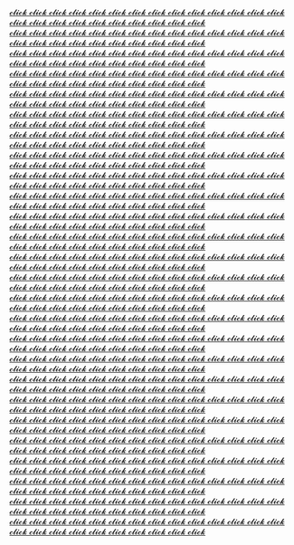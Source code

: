 [𝓬𝓵𝓲𝓬𝓴 𝓬𝓵𝓲𝓬𝓴 𝓬𝓵𝓲𝓬𝓴 𝓬𝓵𝓲𝓬𝓴 𝓬𝓵𝓲𝓬𝓴 𝓬𝓵𝓲𝓬𝓴 𝓬𝓵𝓲𝓬𝓴 𝓬𝓵𝓲𝓬𝓴 𝓬𝓵𝓲𝓬𝓴 𝓬𝓵𝓲𝓬𝓴 𝓬𝓵𝓲𝓬𝓴 𝓬𝓵𝓲𝓬𝓴 𝓬𝓵𝓲𝓬𝓴 𝓬𝓵𝓲𝓬𝓴 𝓬𝓵𝓲𝓬𝓴 𝓬𝓵𝓲𝓬𝓴 𝓬𝓵𝓲𝓬𝓴 𝓬𝓵𝓲𝓬𝓴 𝓬𝓵𝓲𝓬𝓴 𝓬𝓵𝓲𝓬𝓴 𝓬𝓵𝓲𝓬𝓴 𝓬𝓵𝓲𝓬𝓴 𝓬𝓵𝓲𝓬𝓴 𝓬𝓵𝓲𝓬𝓴<br>𝓬𝓵𝓲𝓬𝓴 𝓬𝓵𝓲𝓬𝓴 𝓬𝓵𝓲𝓬𝓴 𝓬𝓵𝓲𝓬𝓴 𝓬𝓵𝓲𝓬𝓴 𝓬𝓵𝓲𝓬𝓴 𝓬𝓵𝓲𝓬𝓴 𝓬𝓵𝓲𝓬𝓴 𝓬𝓵𝓲𝓬𝓴 𝓬𝓵𝓲𝓬𝓴 𝓬𝓵𝓲𝓬𝓴 𝓬𝓵𝓲𝓬𝓴 𝓬𝓵𝓲𝓬𝓴 𝓬𝓵𝓲𝓬𝓴 𝓬𝓵𝓲𝓬𝓴 𝓬𝓵𝓲𝓬𝓴 𝓬𝓵𝓲𝓬𝓴 𝓬𝓵𝓲𝓬𝓴 𝓬𝓵𝓲𝓬𝓴 𝓬𝓵𝓲𝓬𝓴 𝓬𝓵𝓲𝓬𝓴 𝓬𝓵𝓲𝓬𝓴 𝓬𝓵𝓲𝓬𝓴 𝓬𝓵𝓲𝓬𝓴<br>𝓬𝓵𝓲𝓬𝓴 𝓬𝓵𝓲𝓬𝓴 𝓬𝓵𝓲𝓬𝓴 𝓬𝓵𝓲𝓬𝓴 𝓬𝓵𝓲𝓬𝓴 𝓬𝓵𝓲𝓬𝓴 𝓬𝓵𝓲𝓬𝓴 𝓬𝓵𝓲𝓬𝓴 𝓬𝓵𝓲𝓬𝓴 𝓬𝓵𝓲𝓬𝓴 𝓬𝓵𝓲𝓬𝓴 𝓬𝓵𝓲𝓬𝓴 𝓬𝓵𝓲𝓬𝓴 𝓬𝓵𝓲𝓬𝓴 𝓬𝓵𝓲𝓬𝓴 𝓬𝓵𝓲𝓬𝓴 𝓬𝓵𝓲𝓬𝓴 𝓬𝓵𝓲𝓬𝓴 𝓬𝓵𝓲𝓬𝓴 𝓬𝓵𝓲𝓬𝓴 𝓬𝓵𝓲𝓬𝓴 𝓬𝓵𝓲𝓬𝓴 𝓬𝓵𝓲𝓬𝓴 𝓬𝓵𝓲𝓬𝓴<br>𝓬𝓵𝓲𝓬𝓴 𝓬𝓵𝓲𝓬𝓴 𝓬𝓵𝓲𝓬𝓴 𝓬𝓵𝓲𝓬𝓴 𝓬𝓵𝓲𝓬𝓴 𝓬𝓵𝓲𝓬𝓴 𝓬𝓵𝓲𝓬𝓴 𝓬𝓵𝓲𝓬𝓴 𝓬𝓵𝓲𝓬𝓴 𝓬𝓵𝓲𝓬𝓴 𝓬𝓵𝓲𝓬𝓴 𝓬𝓵𝓲𝓬𝓴 𝓬𝓵𝓲𝓬𝓴 𝓬𝓵𝓲𝓬𝓴 𝓬𝓵𝓲𝓬𝓴 𝓬𝓵𝓲𝓬𝓴 𝓬𝓵𝓲𝓬𝓴 𝓬𝓵𝓲𝓬𝓴 𝓬𝓵𝓲𝓬𝓴 𝓬𝓵𝓲𝓬𝓴 𝓬𝓵𝓲𝓬𝓴 𝓬𝓵𝓲𝓬𝓴 𝓬𝓵𝓲𝓬𝓴 𝓬𝓵𝓲𝓬𝓴<br>𝓬𝓵𝓲𝓬𝓴 𝓬𝓵𝓲𝓬𝓴 𝓬𝓵𝓲𝓬𝓴 𝓬𝓵𝓲𝓬𝓴 𝓬𝓵𝓲𝓬𝓴 𝓬𝓵𝓲𝓬𝓴 𝓬𝓵𝓲𝓬𝓴 𝓬𝓵𝓲𝓬𝓴 𝓬𝓵𝓲𝓬𝓴 𝓬𝓵𝓲𝓬𝓴 𝓬𝓵𝓲𝓬𝓴 𝓬𝓵𝓲𝓬𝓴 𝓬𝓵𝓲𝓬𝓴 𝓬𝓵𝓲𝓬𝓴 𝓬𝓵𝓲𝓬𝓴 𝓬𝓵𝓲𝓬𝓴 𝓬𝓵𝓲𝓬𝓴 𝓬𝓵𝓲𝓬𝓴 𝓬𝓵𝓲𝓬𝓴 𝓬𝓵𝓲𝓬𝓴 𝓬𝓵𝓲𝓬𝓴 𝓬𝓵𝓲𝓬𝓴 𝓬𝓵𝓲𝓬𝓴 𝓬𝓵𝓲𝓬𝓴<br>𝓬𝓵𝓲𝓬𝓴 𝓬𝓵𝓲𝓬𝓴 𝓬𝓵𝓲𝓬𝓴 𝓬𝓵𝓲𝓬𝓴 𝓬𝓵𝓲𝓬𝓴 𝓬𝓵𝓲𝓬𝓴 𝓬𝓵𝓲𝓬𝓴 𝓬𝓵𝓲𝓬𝓴 𝓬𝓵𝓲𝓬𝓴 𝓬𝓵𝓲𝓬𝓴 𝓬𝓵𝓲𝓬𝓴 𝓬𝓵𝓲𝓬𝓴 𝓬𝓵𝓲𝓬𝓴 𝓬𝓵𝓲𝓬𝓴 𝓬𝓵𝓲𝓬𝓴 𝓬𝓵𝓲𝓬𝓴 𝓬𝓵𝓲𝓬𝓴 𝓬𝓵𝓲𝓬𝓴 𝓬𝓵𝓲𝓬𝓴 𝓬𝓵𝓲𝓬𝓴 𝓬𝓵𝓲𝓬𝓴 𝓬𝓵𝓲𝓬𝓴 𝓬𝓵𝓲𝓬𝓴 𝓬𝓵𝓲𝓬𝓴<br>𝓬𝓵𝓲𝓬𝓴 𝓬𝓵𝓲𝓬𝓴 𝓬𝓵𝓲𝓬𝓴 𝓬𝓵𝓲𝓬𝓴 𝓬𝓵𝓲𝓬𝓴 𝓬𝓵𝓲𝓬𝓴 𝓬𝓵𝓲𝓬𝓴 𝓬𝓵𝓲𝓬𝓴 𝓬𝓵𝓲𝓬𝓴 𝓬𝓵𝓲𝓬𝓴 𝓬𝓵𝓲𝓬𝓴 𝓬𝓵𝓲𝓬𝓴 𝓬𝓵𝓲𝓬𝓴 𝓬𝓵𝓲𝓬𝓴 𝓬𝓵𝓲𝓬𝓴 𝓬𝓵𝓲𝓬𝓴 𝓬𝓵𝓲𝓬𝓴 𝓬𝓵𝓲𝓬𝓴 𝓬𝓵𝓲𝓬𝓴 𝓬𝓵𝓲𝓬𝓴 𝓬𝓵𝓲𝓬𝓴 𝓬𝓵𝓲𝓬𝓴 𝓬𝓵𝓲𝓬𝓴 𝓬𝓵𝓲𝓬𝓴<br>𝓬𝓵𝓲𝓬𝓴 𝓬𝓵𝓲𝓬𝓴 𝓬𝓵𝓲𝓬𝓴 𝓬𝓵𝓲𝓬𝓴 𝓬𝓵𝓲𝓬𝓴 𝓬𝓵𝓲𝓬𝓴 𝓬𝓵𝓲𝓬𝓴 𝓬𝓵𝓲𝓬𝓴 𝓬𝓵𝓲𝓬𝓴 𝓬𝓵𝓲𝓬𝓴 𝓬𝓵𝓲𝓬𝓴 𝓬𝓵𝓲𝓬𝓴 𝓬𝓵𝓲𝓬𝓴 𝓬𝓵𝓲𝓬𝓴 𝓬𝓵𝓲𝓬𝓴 𝓬𝓵𝓲𝓬𝓴 𝓬𝓵𝓲𝓬𝓴 𝓬𝓵𝓲𝓬𝓴 𝓬𝓵𝓲𝓬𝓴 𝓬𝓵𝓲𝓬𝓴 𝓬𝓵𝓲𝓬𝓴 𝓬𝓵𝓲𝓬𝓴 𝓬𝓵𝓲𝓬𝓴 𝓬𝓵𝓲𝓬𝓴<br>𝓬𝓵𝓲𝓬𝓴 𝓬𝓵𝓲𝓬𝓴 𝓬𝓵𝓲𝓬𝓴 𝓬𝓵𝓲𝓬𝓴 𝓬𝓵𝓲𝓬𝓴 𝓬𝓵𝓲𝓬𝓴 𝓬𝓵𝓲𝓬𝓴 𝓬𝓵𝓲𝓬𝓴 𝓬𝓵𝓲𝓬𝓴 𝓬𝓵𝓲𝓬𝓴 𝓬𝓵𝓲𝓬𝓴 𝓬𝓵𝓲𝓬𝓴 𝓬𝓵𝓲𝓬𝓴 𝓬𝓵𝓲𝓬𝓴 𝓬𝓵𝓲𝓬𝓴 𝓬𝓵𝓲𝓬𝓴 𝓬𝓵𝓲𝓬𝓴 𝓬𝓵𝓲𝓬𝓴 𝓬𝓵𝓲𝓬𝓴 𝓬𝓵𝓲𝓬𝓴 𝓬𝓵𝓲𝓬𝓴 𝓬𝓵𝓲𝓬𝓴 𝓬𝓵𝓲𝓬𝓴 𝓬𝓵𝓲𝓬𝓴<br>𝓬𝓵𝓲𝓬𝓴 𝓬𝓵𝓲𝓬𝓴 𝓬𝓵𝓲𝓬𝓴 𝓬𝓵𝓲𝓬𝓴 𝓬𝓵𝓲𝓬𝓴 𝓬𝓵𝓲𝓬𝓴 𝓬𝓵𝓲𝓬𝓴 𝓬𝓵𝓲𝓬𝓴 𝓬𝓵𝓲𝓬𝓴 𝓬𝓵𝓲𝓬𝓴 𝓬𝓵𝓲𝓬𝓴 𝓬𝓵𝓲𝓬𝓴 𝓬𝓵𝓲𝓬𝓴 𝓬𝓵𝓲𝓬𝓴 𝓬𝓵𝓲𝓬𝓴 𝓬𝓵𝓲𝓬𝓴 𝓬𝓵𝓲𝓬𝓴 𝓬𝓵𝓲𝓬𝓴 𝓬𝓵𝓲𝓬𝓴 𝓬𝓵𝓲𝓬𝓴 𝓬𝓵𝓲𝓬𝓴 𝓬𝓵𝓲𝓬𝓴 𝓬𝓵𝓲𝓬𝓴 𝓬𝓵𝓲𝓬𝓴<br>𝓬𝓵𝓲𝓬𝓴 𝓬𝓵𝓲𝓬𝓴 𝓬𝓵𝓲𝓬𝓴 𝓬𝓵𝓲𝓬𝓴 𝓬𝓵𝓲𝓬𝓴 𝓬𝓵𝓲𝓬𝓴 𝓬𝓵𝓲𝓬𝓴 𝓬𝓵𝓲𝓬𝓴 𝓬𝓵𝓲𝓬𝓴 𝓬𝓵𝓲𝓬𝓴 𝓬𝓵𝓲𝓬𝓴 𝓬𝓵𝓲𝓬𝓴 𝓬𝓵𝓲𝓬𝓴 𝓬𝓵𝓲𝓬𝓴 𝓬𝓵𝓲𝓬𝓴 𝓬𝓵𝓲𝓬𝓴 𝓬𝓵𝓲𝓬𝓴 𝓬𝓵𝓲𝓬𝓴 𝓬𝓵𝓲𝓬𝓴 𝓬𝓵𝓲𝓬𝓴 𝓬𝓵𝓲𝓬𝓴 𝓬𝓵𝓲𝓬𝓴 𝓬𝓵𝓲𝓬𝓴 𝓬𝓵𝓲𝓬𝓴<br>𝓬𝓵𝓲𝓬𝓴 𝓬𝓵𝓲𝓬𝓴 𝓬𝓵𝓲𝓬𝓴 𝓬𝓵𝓲𝓬𝓴 𝓬𝓵𝓲𝓬𝓴 𝓬𝓵𝓲𝓬𝓴 𝓬𝓵𝓲𝓬𝓴 𝓬𝓵𝓲𝓬𝓴 𝓬𝓵𝓲𝓬𝓴 𝓬𝓵𝓲𝓬𝓴 𝓬𝓵𝓲𝓬𝓴 𝓬𝓵𝓲𝓬𝓴 𝓬𝓵𝓲𝓬𝓴 𝓬𝓵𝓲𝓬𝓴 𝓬𝓵𝓲𝓬𝓴 𝓬𝓵𝓲𝓬𝓴 𝓬𝓵𝓲𝓬𝓴 𝓬𝓵𝓲𝓬𝓴 𝓬𝓵𝓲𝓬𝓴 𝓬𝓵𝓲𝓬𝓴 𝓬𝓵𝓲𝓬𝓴 𝓬𝓵𝓲𝓬𝓴 𝓬𝓵𝓲𝓬𝓴 𝓬𝓵𝓲𝓬𝓴<br>𝓬𝓵𝓲𝓬𝓴 𝓬𝓵𝓲𝓬𝓴 𝓬𝓵𝓲𝓬𝓴 𝓬𝓵𝓲𝓬𝓴 𝓬𝓵𝓲𝓬𝓴 𝓬𝓵𝓲𝓬𝓴 𝓬𝓵𝓲𝓬𝓴 𝓬𝓵𝓲𝓬𝓴 𝓬𝓵𝓲𝓬𝓴 𝓬𝓵𝓲𝓬𝓴 𝓬𝓵𝓲𝓬𝓴 𝓬𝓵𝓲𝓬𝓴 𝓬𝓵𝓲𝓬𝓴 𝓬𝓵𝓲𝓬𝓴 𝓬𝓵𝓲𝓬𝓴 𝓬𝓵𝓲𝓬𝓴 𝓬𝓵𝓲𝓬𝓴 𝓬𝓵𝓲𝓬𝓴 𝓬𝓵𝓲𝓬𝓴 𝓬𝓵𝓲𝓬𝓴 𝓬𝓵𝓲𝓬𝓴 𝓬𝓵𝓲𝓬𝓴 𝓬𝓵𝓲𝓬𝓴 𝓬𝓵𝓲𝓬𝓴<br>𝓬𝓵𝓲𝓬𝓴 𝓬𝓵𝓲𝓬𝓴 𝓬𝓵𝓲𝓬𝓴 𝓬𝓵𝓲𝓬𝓴 𝓬𝓵𝓲𝓬𝓴 𝓬𝓵𝓲𝓬𝓴 𝓬𝓵𝓲𝓬𝓴 𝓬𝓵𝓲𝓬𝓴 𝓬𝓵𝓲𝓬𝓴 𝓬𝓵𝓲𝓬𝓴 𝓬𝓵𝓲𝓬𝓴 𝓬𝓵𝓲𝓬𝓴 𝓬𝓵𝓲𝓬𝓴 𝓬𝓵𝓲𝓬𝓴 𝓬𝓵𝓲𝓬𝓴 𝓬𝓵𝓲𝓬𝓴 𝓬𝓵𝓲𝓬𝓴 𝓬𝓵𝓲𝓬𝓴 𝓬𝓵𝓲𝓬𝓴 𝓬𝓵𝓲𝓬𝓴 𝓬𝓵𝓲𝓬𝓴 𝓬𝓵𝓲𝓬𝓴 𝓬𝓵𝓲𝓬𝓴 𝓬𝓵𝓲𝓬𝓴<br>𝓬𝓵𝓲𝓬𝓴 𝓬𝓵𝓲𝓬𝓴 𝓬𝓵𝓲𝓬𝓴 𝓬𝓵𝓲𝓬𝓴 𝓬𝓵𝓲𝓬𝓴 𝓬𝓵𝓲𝓬𝓴 𝓬𝓵𝓲𝓬𝓴 𝓬𝓵𝓲𝓬𝓴 𝓬𝓵𝓲𝓬𝓴 𝓬𝓵𝓲𝓬𝓴 𝓬𝓵𝓲𝓬𝓴 𝓬𝓵𝓲𝓬𝓴 𝓬𝓵𝓲𝓬𝓴 𝓬𝓵𝓲𝓬𝓴 𝓬𝓵𝓲𝓬𝓴 𝓬𝓵𝓲𝓬𝓴 𝓬𝓵𝓲𝓬𝓴 𝓬𝓵𝓲𝓬𝓴 𝓬𝓵𝓲𝓬𝓴 𝓬𝓵𝓲𝓬𝓴 𝓬𝓵𝓲𝓬𝓴 𝓬𝓵𝓲𝓬𝓴 𝓬𝓵𝓲𝓬𝓴 𝓬𝓵𝓲𝓬𝓴<br>𝓬𝓵𝓲𝓬𝓴 𝓬𝓵𝓲𝓬𝓴 𝓬𝓵𝓲𝓬𝓴 𝓬𝓵𝓲𝓬𝓴 𝓬𝓵𝓲𝓬𝓴 𝓬𝓵𝓲𝓬𝓴 𝓬𝓵𝓲𝓬𝓴 𝓬𝓵𝓲𝓬𝓴 𝓬𝓵𝓲𝓬𝓴 𝓬𝓵𝓲𝓬𝓴 𝓬𝓵𝓲𝓬𝓴 𝓬𝓵𝓲𝓬𝓴 𝓬𝓵𝓲𝓬𝓴 𝓬𝓵𝓲𝓬𝓴 𝓬𝓵𝓲𝓬𝓴 𝓬𝓵𝓲𝓬𝓴 𝓬𝓵𝓲𝓬𝓴 𝓬𝓵𝓲𝓬𝓴 𝓬𝓵𝓲𝓬𝓴 𝓬𝓵𝓲𝓬𝓴 𝓬𝓵𝓲𝓬𝓴 𝓬𝓵𝓲𝓬𝓴 𝓬𝓵𝓲𝓬𝓴 𝓬𝓵𝓲𝓬𝓴<br>𝓬𝓵𝓲𝓬𝓴 𝓬𝓵𝓲𝓬𝓴 𝓬𝓵𝓲𝓬𝓴 𝓬𝓵𝓲𝓬𝓴 𝓬𝓵𝓲𝓬𝓴 𝓬𝓵𝓲𝓬𝓴 𝓬𝓵𝓲𝓬𝓴 𝓬𝓵𝓲𝓬𝓴 𝓬𝓵𝓲𝓬𝓴 𝓬𝓵𝓲𝓬𝓴 𝓬𝓵𝓲𝓬𝓴 𝓬𝓵𝓲𝓬𝓴 𝓬𝓵𝓲𝓬𝓴 𝓬𝓵𝓲𝓬𝓴 𝓬𝓵𝓲𝓬𝓴 𝓬𝓵𝓲𝓬𝓴 𝓬𝓵𝓲𝓬𝓴 𝓬𝓵𝓲𝓬𝓴 𝓬𝓵𝓲𝓬𝓴 𝓬𝓵𝓲𝓬𝓴 𝓬𝓵𝓲𝓬𝓴 𝓬𝓵𝓲𝓬𝓴 𝓬𝓵𝓲𝓬𝓴 𝓬𝓵𝓲𝓬𝓴<br>𝓬𝓵𝓲𝓬𝓴 𝓬𝓵𝓲𝓬𝓴 𝓬𝓵𝓲𝓬𝓴 𝓬𝓵𝓲𝓬𝓴 𝓬𝓵𝓲𝓬𝓴 𝓬𝓵𝓲𝓬𝓴 𝓬𝓵𝓲𝓬𝓴 𝓬𝓵𝓲𝓬𝓴 𝓬𝓵𝓲𝓬𝓴 𝓬𝓵𝓲𝓬𝓴 𝓬𝓵𝓲𝓬𝓴 𝓬𝓵𝓲𝓬𝓴 𝓬𝓵𝓲𝓬𝓴 𝓬𝓵𝓲𝓬𝓴 𝓬𝓵𝓲𝓬𝓴 𝓬𝓵𝓲𝓬𝓴 𝓬𝓵𝓲𝓬𝓴 𝓬𝓵𝓲𝓬𝓴 𝓬𝓵𝓲𝓬𝓴 𝓬𝓵𝓲𝓬𝓴 𝓬𝓵𝓲𝓬𝓴 𝓬𝓵𝓲𝓬𝓴 𝓬𝓵𝓲𝓬𝓴 𝓬𝓵𝓲𝓬𝓴<br>𝓬𝓵𝓲𝓬𝓴 𝓬𝓵𝓲𝓬𝓴 𝓬𝓵𝓲𝓬𝓴 𝓬𝓵𝓲𝓬𝓴 𝓬𝓵𝓲𝓬𝓴 𝓬𝓵𝓲𝓬𝓴 𝓬𝓵𝓲𝓬𝓴 𝓬𝓵𝓲𝓬𝓴 𝓬𝓵𝓲𝓬𝓴 𝓬𝓵𝓲𝓬𝓴 𝓬𝓵𝓲𝓬𝓴 𝓬𝓵𝓲𝓬𝓴 𝓬𝓵𝓲𝓬𝓴 𝓬𝓵𝓲𝓬𝓴 𝓬𝓵𝓲𝓬𝓴 𝓬𝓵𝓲𝓬𝓴 𝓬𝓵𝓲𝓬𝓴 𝓬𝓵𝓲𝓬𝓴 𝓬𝓵𝓲𝓬𝓴 𝓬𝓵𝓲𝓬𝓴 𝓬𝓵𝓲𝓬𝓴 𝓬𝓵𝓲𝓬𝓴 𝓬𝓵𝓲𝓬𝓴 𝓬𝓵𝓲𝓬𝓴<br>𝓬𝓵𝓲𝓬𝓴 𝓬𝓵𝓲𝓬𝓴 𝓬𝓵𝓲𝓬𝓴 𝓬𝓵𝓲𝓬𝓴 𝓬𝓵𝓲𝓬𝓴 𝓬𝓵𝓲𝓬𝓴 𝓬𝓵𝓲𝓬𝓴 𝓬𝓵𝓲𝓬𝓴 𝓬𝓵𝓲𝓬𝓴 𝓬𝓵𝓲𝓬𝓴 𝓬𝓵𝓲𝓬𝓴 𝓬𝓵𝓲𝓬𝓴 𝓬𝓵𝓲𝓬𝓴 𝓬𝓵𝓲𝓬𝓴 𝓬𝓵𝓲𝓬𝓴 𝓬𝓵𝓲𝓬𝓴 𝓬𝓵𝓲𝓬𝓴 𝓬𝓵𝓲𝓬𝓴 𝓬𝓵𝓲𝓬𝓴 𝓬𝓵𝓲𝓬𝓴 𝓬𝓵𝓲𝓬𝓴 𝓬𝓵𝓲𝓬𝓴 𝓬𝓵𝓲𝓬𝓴 𝓬𝓵𝓲𝓬𝓴<br>𝓬𝓵𝓲𝓬𝓴 𝓬𝓵𝓲𝓬𝓴 𝓬𝓵𝓲𝓬𝓴 𝓬𝓵𝓲𝓬𝓴 𝓬𝓵𝓲𝓬𝓴 𝓬𝓵𝓲𝓬𝓴 𝓬𝓵𝓲𝓬𝓴 𝓬𝓵𝓲𝓬𝓴 𝓬𝓵𝓲𝓬𝓴 𝓬𝓵𝓲𝓬𝓴 𝓬𝓵𝓲𝓬𝓴 𝓬𝓵𝓲𝓬𝓴 𝓬𝓵𝓲𝓬𝓴 𝓬𝓵𝓲𝓬𝓴 𝓬𝓵𝓲𝓬𝓴 𝓬𝓵𝓲𝓬𝓴 𝓬𝓵𝓲𝓬𝓴 𝓬𝓵𝓲𝓬𝓴 𝓬𝓵𝓲𝓬𝓴 𝓬𝓵𝓲𝓬𝓴 𝓬𝓵𝓲𝓬𝓴 𝓬𝓵𝓲𝓬𝓴 𝓬𝓵𝓲𝓬𝓴 𝓬𝓵𝓲𝓬𝓴<br>𝓬𝓵𝓲𝓬𝓴 𝓬𝓵𝓲𝓬𝓴 𝓬𝓵𝓲𝓬𝓴 𝓬𝓵𝓲𝓬𝓴 𝓬𝓵𝓲𝓬𝓴 𝓬𝓵𝓲𝓬𝓴 𝓬𝓵𝓲𝓬𝓴 𝓬𝓵𝓲𝓬𝓴 𝓬𝓵𝓲𝓬𝓴 𝓬𝓵𝓲𝓬𝓴 𝓬𝓵𝓲𝓬𝓴 𝓬𝓵𝓲𝓬𝓴 𝓬𝓵𝓲𝓬𝓴 𝓬𝓵𝓲𝓬𝓴 𝓬𝓵𝓲𝓬𝓴 𝓬𝓵𝓲𝓬𝓴 𝓬𝓵𝓲𝓬𝓴 𝓬𝓵𝓲𝓬𝓴 𝓬𝓵𝓲𝓬𝓴 𝓬𝓵𝓲𝓬𝓴 𝓬𝓵𝓲𝓬𝓴 𝓬𝓵𝓲𝓬𝓴 𝓬𝓵𝓲𝓬𝓴 𝓬𝓵𝓲𝓬𝓴<br>𝓬𝓵𝓲𝓬𝓴 𝓬𝓵𝓲𝓬𝓴 𝓬𝓵𝓲𝓬𝓴 𝓬𝓵𝓲𝓬𝓴 𝓬𝓵𝓲𝓬𝓴 𝓬𝓵𝓲𝓬𝓴 𝓬𝓵𝓲𝓬𝓴 𝓬𝓵𝓲𝓬𝓴 𝓬𝓵𝓲𝓬𝓴 𝓬𝓵𝓲𝓬𝓴 𝓬𝓵𝓲𝓬𝓴 𝓬𝓵𝓲𝓬𝓴 𝓬𝓵𝓲𝓬𝓴 𝓬𝓵𝓲𝓬𝓴 𝓬𝓵𝓲𝓬𝓴 𝓬𝓵𝓲𝓬𝓴 𝓬𝓵𝓲𝓬𝓴 𝓬𝓵𝓲𝓬𝓴 𝓬𝓵𝓲𝓬𝓴 𝓬𝓵𝓲𝓬𝓴 𝓬𝓵𝓲𝓬𝓴 𝓬𝓵𝓲𝓬𝓴 𝓬𝓵𝓲𝓬𝓴 𝓬𝓵𝓲𝓬𝓴<br>𝓬𝓵𝓲𝓬𝓴 𝓬𝓵𝓲𝓬𝓴 𝓬𝓵𝓲𝓬𝓴 𝓬𝓵𝓲𝓬𝓴 𝓬𝓵𝓲𝓬𝓴 𝓬𝓵𝓲𝓬𝓴 𝓬𝓵𝓲𝓬𝓴 𝓬𝓵𝓲𝓬𝓴 𝓬𝓵𝓲𝓬𝓴 𝓬𝓵𝓲𝓬𝓴 𝓬𝓵𝓲𝓬𝓴 𝓬𝓵𝓲𝓬𝓴 𝓬𝓵𝓲𝓬𝓴 𝓬𝓵𝓲𝓬𝓴 𝓬𝓵𝓲𝓬𝓴 𝓬𝓵𝓲𝓬𝓴 𝓬𝓵𝓲𝓬𝓴 𝓬𝓵𝓲𝓬𝓴 𝓬𝓵𝓲𝓬𝓴 𝓬𝓵𝓲𝓬𝓴 𝓬𝓵𝓲𝓬𝓴 𝓬𝓵𝓲𝓬𝓴 𝓬𝓵𝓲𝓬𝓴 𝓬𝓵𝓲𝓬𝓴<br>𝓬𝓵𝓲𝓬𝓴 𝓬𝓵𝓲𝓬𝓴 𝓬𝓵𝓲𝓬𝓴 𝓬𝓵𝓲𝓬𝓴 𝓬𝓵𝓲𝓬𝓴 𝓬𝓵𝓲𝓬𝓴 𝓬𝓵𝓲𝓬𝓴 𝓬𝓵𝓲𝓬𝓴 𝓬𝓵𝓲𝓬𝓴 𝓬𝓵𝓲𝓬𝓴 𝓬𝓵𝓲𝓬𝓴 𝓬𝓵𝓲𝓬𝓴 𝓬𝓵𝓲𝓬𝓴 𝓬𝓵𝓲𝓬𝓴 𝓬𝓵𝓲𝓬𝓴 𝓬𝓵𝓲𝓬𝓴 𝓬𝓵𝓲𝓬𝓴 𝓬𝓵𝓲𝓬𝓴 𝓬𝓵𝓲𝓬𝓴 𝓬𝓵𝓲𝓬𝓴 𝓬𝓵𝓲𝓬𝓴 𝓬𝓵𝓲𝓬𝓴 𝓬𝓵𝓲𝓬𝓴 𝓬𝓵𝓲𝓬𝓴<br>𝓬𝓵𝓲𝓬𝓴 𝓬𝓵𝓲𝓬𝓴 𝓬𝓵𝓲𝓬𝓴 𝓬𝓵𝓲𝓬𝓴 𝓬𝓵𝓲𝓬𝓴 𝓬𝓵𝓲𝓬𝓴 𝓬𝓵𝓲𝓬𝓴 𝓬𝓵𝓲𝓬𝓴 𝓬𝓵𝓲𝓬𝓴 𝓬𝓵𝓲𝓬𝓴 𝓬𝓵𝓲𝓬𝓴 𝓬𝓵𝓲𝓬𝓴 𝓬𝓵𝓲𝓬𝓴 𝓬𝓵𝓲𝓬𝓴 𝓬𝓵𝓲𝓬𝓴 𝓬𝓵𝓲𝓬𝓴 𝓬𝓵𝓲𝓬𝓴 𝓬𝓵𝓲𝓬𝓴 𝓬𝓵𝓲𝓬𝓴 𝓬𝓵𝓲𝓬𝓴 𝓬𝓵𝓲𝓬𝓴 𝓬𝓵𝓲𝓬𝓴 𝓬𝓵𝓲𝓬𝓴 𝓬𝓵𝓲𝓬𝓴](https://german.dev.tc "ₚᵣₒfᵢₗₑ ₚₐgₑ")
